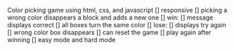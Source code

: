 Color picking game using html, css, and javascript
[] responsive
[] picking a wrong color disappears a block and adds a new one
[] win: 
	[] message displays correct
	[] all boxes turn the same color
[] lose:
	[] displays try again
	[] wrong color box disappears
[] can reset the game
[] play again after winning
[] easy mode and hard mode